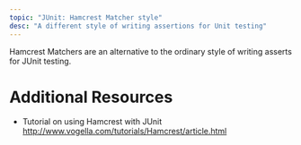 ```yaml
---
topic: "JUnit: Hamcrest Matcher style"
desc: "A different style of writing assertions for Unit testing"
---
```


Hamcrest Matchers are an alternative to the ordinary style of writing asserts for JUnit testing.

# Additional Resources

* Tutorial on using Hamcrest with JUnit <http://www.vogella.com/tutorials/Hamcrest/article.html>
